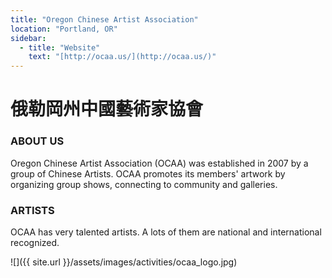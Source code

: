 ```yaml
---
title: "Oregon Chinese Artist Association"
location: "Portland, OR"
sidebar:
  - title: "Website"
    text: "[http://ocaa.us/](http://ocaa.us/)"
---
```


# 俄勒岡州中國藝術家協會

### ABOUT US

Oregon Chinese Artist Association (OCAA) was established in 2007 by a group of Chinese Artists. OCAA promotes its members' artwork by organizing group shows, connecting to community and galleries.

### ARTISTS

OCAA has very talented artists. A lots of them are national and international recognized.

![]({{ site.url }}/assets/images/activities/ocaa_logo.jpg)
